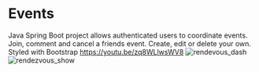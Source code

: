 # Events
Java Spring Boot project allows authenticated users to coordinate events. Join, comment and cancel a friends event. Create, edit or delete your own.  Styled with Bootstrap
https://youtu.be/zq8WLlwsWV8
![rendevous_dash](https://user-images.githubusercontent.com/25538961/43669236-64e5d14a-9736-11e8-93c5-345277b35819.png)
![rendezvous_show](https://user-images.githubusercontent.com/25538961/43669237-69c5537a-9736-11e8-9f8e-86eb83a063f4.png)
